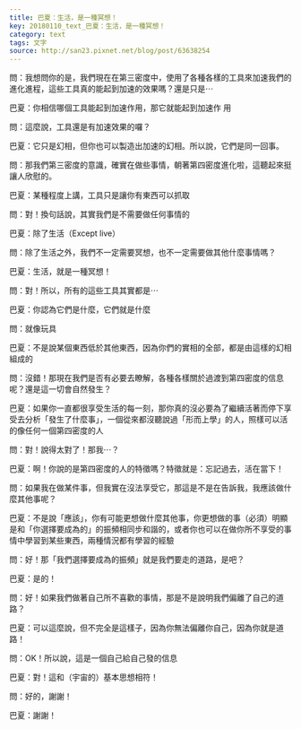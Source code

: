 ```yaml
---
title: 巴夏：生活，是一種冥想！
key: 20180110_text_巴夏：生活，是一種冥想！
category: text
tags: 文字
source: http://san23.pixnet.net/blog/post/63638254
---
```


問：我想問你的是，我們現在在第三密度中，使用了各種各樣的工具來加速我們的進化進程，這些工具真的能起到加速的效果嗎？還是只是⋯

巴夏：你相信哪個工具能起到加速作用，那它就能起到加速作
用

問：這麼說，工具還是有加速效果的囉？

巴夏：它只是幻相，但你也可以製造出加速的幻相。所以說，它們是同一回事。

問：那我們第三密度的意識，確實在做些事情，朝著第四密度進化啦，這聽起來挺讓人欣慰的。

巴夏：某種程度上講，工具只是讓你有東西可以抓取

問：對！換句話說，其實我們是不需要做任何事情的

巴夏：除了生活（Except live）

問：除了生活之外，我們不一定需要冥想，也不一定需要做其他什麼事情嗎？

巴夏：生活，就是一種冥想！

問：對！所以，所有的這些工具其實都是⋯

巴夏：你認為它們是什麼，它們就是什麼

問：就像玩具

巴夏：不是說某個東西低於其他東西，因為你們的實相的全部，都是由這樣的幻相組成的

問：沒錯！那現在我們是否有必要去瞭解，各種各樣關於過渡到第四密度的信息呢？還是這一切會自然發生？

巴夏：如果你一直都很享受生活的每一刻，那你真的沒必要為了繼續活著而停下享受去分析「發生了什麼事」，一個從來都沒聽說過「形而上學」的人，照樣可以活的像任何一個第四密度的人

問：對！說得太對了！那我⋯？

巴夏：啊！你說的是第四密度的人的特徵嗎？特徵就是：忘記過去，活在當下！

問：如果我在做某件事，但我實在沒法享受它，那這是不是在告訴我，我應該做什麼其他事呢？

巴夏：不是說「應該」，你有可能更想做什麼其他事，你更想做的事（必須）明顯是和「你選擇要成為的」的振頻相同步和諧的，或者你也可以在做你所不享受的事情中學習到某些東西，兩種情況都有學習的經驗

問：好！那「我們選擇要成為的振頻」就是我們要走的道路，是吧？

巴夏：是的！

問：好！如果我們做著自己所不喜歡的事情，那是不是說明我們偏離了自己的道路？

巴夏：可以這麼說，但不完全是這樣子，因為你無法偏離你自己，因為你就是道路！

問：OK！所以說，這是一個自己給自己發的信息

巴夏：對！這和（宇宙的）基本思想相符！

問：好的，謝謝！

巴夏：謝謝！
